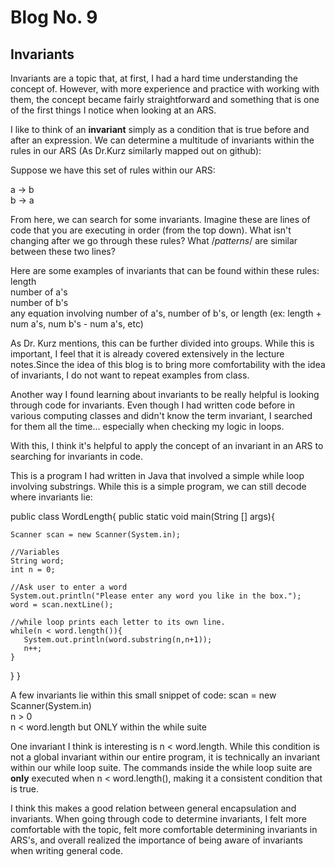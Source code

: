 # Blog No. 9
## Invariants

Invariants are a topic that, at first, I had a hard time understanding the concept of. However, with more experience and practice with working with them, the concept became fairly straightforward and something that is one of the first things I notice when looking at an ARS.

I like to think of an **invariant** simply as a condition that is true before and after an expression. We can determine a multitude of invariants within the rules in our ARS (As Dr.Kurz similarly mapped out on github):

Suppose we have this set of rules within our ARS:

a -> b <br/>
b -> a <br/>

From here, we can search for some invariants. Imagine these are lines of code that you are executing in order (from the top down). What isn't changing after we go through these rules? What /*patterns*/ are similar between these two lines?

Here are some examples of invariants that can be found within these rules:
length <br/>
number of a's <br/>
number of b's <br/>
any equation involving number of a's, number of b's, or length (ex: length + num a's, num b's - num a's, etc) <br/>


As Dr. Kurz mentions, this can be further divided into groups. While this is important, I feel that it is already covered extensively in the lecture notes.Since the idea of this blog is to bring more comfortability with the idea of invariants, I do not want to repeat examples from class.

Another way I found learning about invariants to be really helpful is looking through code for invariants. Even though I had written code before in various computing classes and didn't know the term invariant, I searched for them all the time... especially when checking my logic in loops.

With this, I think it's helpful to apply the concept of an invariant in an ARS to searching for invariants in code.

This is a program I had written in Java that involved a simple while loop involving substrings. While this is a simple program, we can still decode where invariants lie:

public class WordLength{
  public static void main(String [] args){

    Scanner scan = new Scanner(System.in);

    //Variables
    String word;
    int n = 0;

    //Ask user to enter a word
    System.out.println("Please enter any word you like in the box.");
    word = scan.nextLine();

    //while loop prints each letter to its own line.
    while(n < word.length()){
       System.out.println(word.substring(n,n+1));
       n++;
    }
  }
}

A few invariants lie within this small snippet of code:
scan = new Scanner(System.in) <br/>
n > 0 <br/>
n < word.length but ONLY within the while suite

One invariant I think is interesting is n < word.length. While this condition is not a global invariant within our entire program, it is technically an invariant within our while loop suite. The commands inside the while loop suite are **only** executed when n < word.length(), making it a consistent condition that is true. 

I think this makes a good relation between general encapsulation and invariants. When going through code to determine invariants, I felt more comfortable with the topic, felt more comfortable determining invariants in ARS's, and overall realized the importance of being aware of invariants when writing general code.
